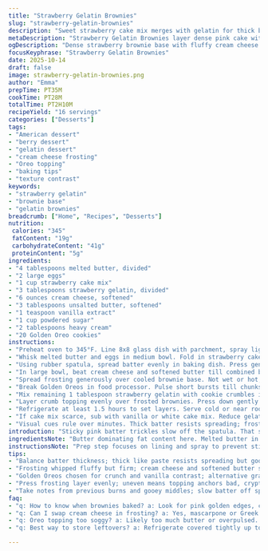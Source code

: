 ```yaml
---
title: "Strawberry Gelatin Brownies"
slug: "strawberry-gelatin-brownies"
description: "Sweet strawberry cake mix merges with gelatin for thick batter baked in glass. Cream cheese butter frosting hits soft crumb layer. Golden Oreo bits crushed, mixed with strawberry gelatin, melted butter, pressed on top. Chill till set. Textures clash – dense cake, fluffy frosting, crunchy topping. Visual pink hues, rich aromas of berries and vanilla, and crumble crunchiness hit the senses. Substitutions include white cake mix for less fruit punch, cream cheese for mascarpone, butter with oil if stuck. Timing tuned by color changes and toothpick tests, not strict minutes. Batter thick like paste, frosting fluffy but spreadable. Crumble chunky, not powder fine. A little messy, a little magic. Butter depth critical for moistness. Don’t overmix batter or dry out sides. This version flips traditional shortcake, layering brownie base with gelatin twist. Good fuss for snackers who like contrast and nostalgia."
metaDescription: "Strawberry Gelatin Brownies layer dense pink cake with creamy cream cheese frosting and a crunchy Golden Oreo topping for a complex texture and berry tang."
ogDescription: "Dense strawberry brownie base with fluffy cream cheese frosting, topped with butter-moistened Golden Oreo crumbs mixed with strawberry gelatin. Chill, slice, enjoy."
focusKeyphrase: "Strawberry Gelatin Brownies"
date: 2025-10-14
draft: false
image: strawberry-gelatin-brownies.png
author: "Emma"
prepTime: PT35M
cookTime: PT28M
totalTime: PT2H10M
recipeYield: "16 servings"
categories: ["Desserts"]
tags:
- "American dessert"
- "berry dessert"
- "gelatin dessert"
- "cream cheese frosting"
- "Oreo topping"
- "baking tips"
- "texture contrast"
keywords:
- "strawberry gelatin"
- "brownie base"
- "gelatin brownies"
breadcrumb: ["Home", "Recipes", "Desserts"]
nutrition: 
 calories: "345"
 fatContent: "19g"
 carbohydrateContent: "41g"
 proteinContent: "5g"
ingredients:
- "4 tablespoons melted butter, divided"
- "2 large eggs"
- "1 cup strawberry cake mix"
- "3 tablespoons strawberry gelatin, divided"
- "6 ounces cream cheese, softened"
- "3 tablespoons unsalted butter, softened"
- "1 teaspoon vanilla extract"
- "1 cup powdered sugar"
- "2 tablespoons heavy cream"
- "20 Golden Oreo cookies"
instructions:
- "Preheat oven to 345°F. Line 8x8 glass dish with parchment, spray lightly with non-stick spray. Don’t skip spray or edges stick."
- "Whisk melted butter and eggs in medium bowl. Fold in strawberry cake mix plus 2 tablespoons strawberry gelatin until thick batter forms. Think paste. Resist urge to overmix. Batter resistant and dense means right."
- "Using rubber spatula, spread batter evenly in baking dish. Press gently, not too much or air pockets vanish. Bake 23-28 minutes until top shows cracks and toothpick comes out with moist crumbs. Edges golden pink. Cool on wire rack, barely warm is okay."
- "In large bowl, beat cream cheese and softened butter till combined but not melted. Add vanilla. Slowly add powdered sugar, beat high speed. Pour heavy cream. Whip till thick, fluffy, holds shape but spreads easy. If too soft, chill briefly. Frosting is final creamy glue."
- "Spread frosting generously over cooled brownie base. Not wet or hot, else frosting melts."
- "Break Golden Oreos in food processor. Pulse short bursts till chunks remain. Must not pulverize to dust. Clumps lend crunch and texture."
- "Mix remaining 1 tablespoon strawberry gelatin with cookie crumbles in bowl. Drizzle 2 tablespoons melted butter over mixture. Pulse few times till moist but chunkiness intact. Butter binds crumbs without soggy mush. Mix till crumbs gleam and sprinkle sticks."
- "Layer crumb topping evenly over frosted brownies. Press down gently but firmly into frosting to anchor topping. Pressing key; topping should hold without sliding off when cut."
- "Refrigerate at least 1.5 hours to set layers. Serve cold or near room temp. Cut clean with hot knife to avoid smeared layers."
- "If cake mix scarce, sub with vanilla or white cake mix. Reduce gelatin if too tart. Cream cheese can swap mascarpone or Greek yogurt for tang. Butter partly replaceable with coconut oil, but flavor changes."
- "Visual cues rule over minutes. Thick batter resists spreading; frosting pipes well; crumbs sticky but chunky; golden edges on bake signify doneness. Listen to crackling top, smell rich strawberry aroma. Avoid overbaking or dry edges ruin chew."
introduction: "Sticky pink batter trickles slow off the spatula. That sweet strawberry smell wakes the senses — a promise baked inside thick crumbs waiting to crack. Learned from burnt edges and gooey middles before, so watch carefully, not a second longer or this turns dry. Cream cheese frosting whipped fluffy with butter and vanilla smooths the harsh tang of gelatin-laden cake mix. Crunchy Goldens crumble, buttery glue holding sharp tartness and cookie depth together. Layer it all: soft dense base, pillowy frosting, gritty sweetness on top. Chill until firm. Experimented with white cake sub and swapped mascarpone once; different mood but same vibe. Texture contrast keeps you interested bite by bite. Use your eyes and nose: golden edges, cracking top, strawberry fragrance, and feel the batter resistance under your spatula. No timer worship here — cooking is sensory, not clockwork."
ingredientsNote: "Butter dominating fat content here. Melted butter in batter essential for moist brownie base — oil will work but lacks buttery warmth. Eggs bind and leaven slightly, protein structure crucial. Strawberry cake mix adds sugar, flavor, and soft crumb; avoid low-fat or skinny mixes, too dry. Strawberry gelatin packs that classic bright berry tang — can lower slightly for subtlety. Cream cheese and soft butter blend give frosting its fluffy richness. Powdered sugar sweetens; heavy cream adjusts consistency. Golden Oreos chosen for vanilla flavor, crunch, and color — substitutes can be graham crackers or Nilla wafers for contrast but lose cookie depth. Baking in glass means watch edges for browning, reheating can soften layers but crunch fades. Air-tight storing preserves moistness. Frosting temp matters — cold makes spreading frustrating, warm makes melting."
instructionsNote: "Prep step focuses on lining and spray to prevent sticking; parchment plus spray beats oil alone. Melted butter plus eggs mixed first ensures even fat distribution; adding dry cake mix and gelatin last avoids lumps. Batter thick but spreadable, not runny — resist adding liquid. Baking time varies by oven; brown edges with cracking surface cue doneness, toothpick test needs moist crumbs, not wet batter. Cooling completely critical before frosting to prevent melting or slipping. Frosting whipped on medium-high speed for fluffiness; if gritty powder appears, beat more. Food processor pulses for Oreo crumbles preserve chunk structure, fine powder reduces texture interest. Butter-moistened crumbs stick better; too much butter makes mushy topping. Press gently, firm but avoid smashing frosting. Chill lets layers marry and firm for clean slicing. Use sharp knife warmed under hot water and wiped dry for clean cuts. Leftovers store well refrigerated for up to 4 days but topping softens over time."
tips:
- "Balance batter thickness; thick like paste resists spreading but good. Overmix and it turns dense rubbery instead of tender. Felt this after messy first tries. Fold flour mix and gelatin gently; lumps okay, better than dry flour taste. Butter melted, eggs mixed first ensure fat spread uniform. Air pockets vanish if pressed hard after spreading. Baking glass pan needs watching edges closely; pink golden edges cue doneness; cracks show top dryness but inside moist yet set. Toothpick takes moist crumbs not wet batter; if fuzzy wet try longer. Cooling can’t skip; warm means frosting melts, slides. Chill time critical to firm layers solid for neat cut, at least 1.5 hours minimum."
- "Frosting whipped fluffy but firm; cream cheese and softened butter start combined but no melting. Add vanilla early for aroma; powdered sugar slow to add or gritty texture forms. Heavy cream whips in slowly till hold shape but spreadable. Too soft chill briefly; too stiff beat more cream. Warm frosting melts on warm base; cool base essential. Frosting glue holds topping intact; no wet or hot layers or topping slides. Press crumb topping gently but firm or crumb mix shifts and crumbs scatter when cut. Chunky crumbles give texture; grind too fine, lose mouthfeel. Butter in topping binds crumbs; skip or swap coconut oil but lose butter warmth and binding strength. Pulse crumbs short bursts; don’t pulverize to dust."
- "Golden Oreos chosen for crunch and vanilla contrast; alternative graham crackers or Nilla wafers lose cookie depth but work if needed. Mixing remaining gelatin in topping adds tang but reducing gelatin lessens tartness if preferred. Batter thickness cues help timing; thick paste-like batter resists spreading; frosting pipes smoothly; topping crumbs sticky but chunky. Smell strawberry fragrance as baking signal; listen for crackling; watch edges pink gold. Don’t rely on clock; sensory signs better. Butter important for moist texture; oil can replace but no butter warmth. Eggs bind and leaven lightly; cake mix sugar adds crumb softness. Using white or vanilla cake mix changes berry punch; try for subtle tweaks."
- "Press frosting layer evenly; uneven means topping anchors bad, cryptic crumb shifts. Using hot knife slices clean; heat blade under hot water, dry well. Avoid rushed slicing; chilled layers cut cleaner. Leftovers refrigerate tightly covered up to 4 days; topping softens over time so eat sooner if you want crunch. Reheat can soften layers but loses crisp topping texture. Baking in glass needs watch because edges bake faster; color and crack signals over minutes. Don’t skip parchment and spray; crumb topping and frosting stick if not. Frosting temperature matters; cold frustrates spreading, warm melts pasty layers."
- "Take notes from previous burns and gooey middles; slow batter off spatula, sticky thick paste. Batter resistance near right when spreading. Overmixed batter gives rubbery dense base; too little gelatin loses tang; tweak per taste. Frosting whipped to fluffy cream but stable; play with powdered sugar and cream ratio but not too soft or too thick. Oreo crumble binds well only with enough butter; too much mushy; too little crumbly and fall apart. Chill all layers to firm up; attempts skipping chill led to sliding layers and messy slices. Rely on senses over timers; smell, crackle, texture cues work better here."
faq:
- "q: How to know when brownies baked? a: Look for pink golden edges, cracks on top. Toothpick with moist crumbs, never wet batter. Baking times vary by oven temp. Listen for subtle crackle sound. Don’t trust timer alone. Feel batter resistance when spreading too; thick paste good sign."
- "q: Can I swap cream cheese in frosting? a: Yes, mascarpone or Greek yogurt work. Mascarpone richer, yogurt tangier. Softer; adjust frosting sugar or chill longer for stability. Butter softness matters too; mix soft but not melted. Avoid hot base or frosting melts and slides."
- "q: Oreo topping too soggy? a: Likely too much butter or overpulsed. Pulses preserve chunk texture; crumbs must stick but stay chunky. Butter binds but excess makes mushy. Chill topping after layering to firm crumb. Press firmly to anchor, not smash frosting."
- "q: Best way to store leftovers? a: Refrigerate covered tightly up to 4 days. Topping softens with time; eat sooner for crunch. Reheat softly to warm but crumb crunch fades. Freeze not recommended, gummy layers and soggy topping result. Use airtight container; moisture control key."

---
```

